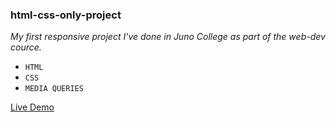 ### html-css-only-project

*My first responsive project I've done in Juno College as part of the web-dev cource.*

- `HTML`
- `CSS`
- `MEDIA QUERIES`

<a href="https://akhmed0606.github.io/html-css-only-project/" class="button">Live Demo</a>
